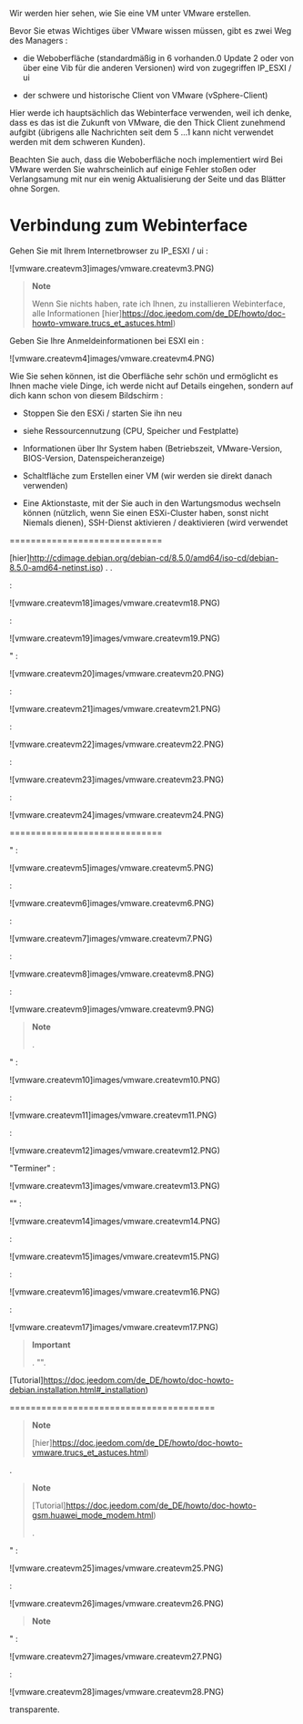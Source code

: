 Wir werden hier sehen, wie Sie eine VM unter VMware erstellen.

Bevor Sie etwas Wichtiges über VMware wissen müssen, gibt es zwei
Weg des Managers :

-   die Weboberfläche (standardmäßig in 6 vorhanden.0 Update 2 oder von
    über eine Vib für die anderen Versionen) wird von zugegriffen
    IP\_ESXI / ui

-   der schwere und historische Client von VMware (vSphere-Client)

Hier werde ich hauptsächlich das Webinterface verwenden, weil ich denke, dass es das ist
die Zukunft von VMware, die den Thick Client zunehmend aufgibt
(übrigens alle Nachrichten seit dem 5 ...1 kann nicht verwendet werden
mit dem schweren Kunden).

Beachten Sie auch, dass die Weboberfläche noch implementiert wird
Bei VMware werden Sie wahrscheinlich auf einige Fehler stoßen oder
Verlangsamung mit nur ein wenig Aktualisierung der Seite und das
Blätter ohne Sorgen.

Verbindung zum Webinterface 
===========================

Gehen Sie mit Ihrem Internetbrowser zu IP\_ESXI / ui :

![vmware.createvm3]images/vmware.createvm3.PNG)

> **Note**
>
> Wenn Sie nichts haben, rate ich Ihnen, zu installieren
> Webinterface, alle Informationen
> [hier]https://doc.jeedom.com/de_DE/howto/doc-howto-vmware.trucs_et_astuces.html)

Geben Sie Ihre Anmeldeinformationen bei ESXI ein :

![vmware.createvm4]images/vmware.createvm4.PNG)

Wie Sie sehen können, ist die Oberfläche sehr schön und ermöglicht es Ihnen
mache viele Dinge, ich werde nicht auf Details eingehen, sondern auf dich
kann schon von diesem Bildschirm :

-   Stoppen Sie den ESXi / starten Sie ihn neu

-   siehe Ressourcennutzung (CPU, Speicher und Festplatte)

-   Informationen über Ihr System haben (Betriebszeit,
    VMware-Version, BIOS-Version, Datenspeicheranzeige)

-   Schaltfläche zum Erstellen einer VM (wir werden sie direkt danach verwenden)

-   Eine Aktionstaste, mit der Sie auch in den Wartungsmodus wechseln können
    (nützlich, wenn Sie einen ESXi-Cluster haben, sonst nicht
    Niemals dienen), SSH-Dienst aktivieren / deaktivieren (wird verwendet
    

 
=============================


[hier]http://cdimage.debian.org/debian-cd/8.5.0/amd64/iso-cd/debian-8.5.0-amd64-netinst.iso)
.
.

 :

![vmware.createvm18]images/vmware.createvm18.PNG)

 :

![vmware.createvm19]images/vmware.createvm19.PNG)

" :

![vmware.createvm20]images/vmware.createvm20.PNG)

 :

![vmware.createvm21]images/vmware.createvm21.PNG)

 :

![vmware.createvm22]images/vmware.createvm22.PNG)

 :

![vmware.createvm23]images/vmware.createvm23.PNG)


 :

![vmware.createvm24]images/vmware.createvm24.PNG)

 
=============================

" :

![vmware.createvm5]images/vmware.createvm5.PNG)

 :

![vmware.createvm6]images/vmware.createvm6.PNG)


 :

![vmware.createvm7]images/vmware.createvm7.PNG)

 :

![vmware.createvm8]images/vmware.createvm8.PNG)


 :

![vmware.createvm9]images/vmware.createvm9.PNG)

> **Note**
>
> 
> 
> 
> .


" :

![vmware.createvm10]images/vmware.createvm10.PNG)


 :

![vmware.createvm11]images/vmware.createvm11.PNG)

 :

![vmware.createvm12]images/vmware.createvm12.PNG)


"Terminer" :

![vmware.createvm13]images/vmware.createvm13.PNG)


"" :

![vmware.createvm14]images/vmware.createvm14.PNG)


 :

![vmware.createvm15]images/vmware.createvm15.PNG)

 :

![vmware.createvm16]images/vmware.createvm16.PNG)


 :

![vmware.createvm17]images/vmware.createvm17.PNG)

> **Important**
>
> 
> 
> . 
> "".


[Tutorial]https://doc.jeedom.com/de_DE/howto/doc-howto-debian.installation.html#_installation)

 
=======================================

> **Note**
>
> 
> 
> [hier]https://doc.jeedom.com/de_DE/howto/doc-howto-vmware.trucs_et_astuces.html)




.

> **Note**
>
> 
> 
> [Tutorial]https://doc.jeedom.com/de_DE/howto/doc-howto-gsm.huawei_mode_modem.html)
> 
> .

" :

![vmware.createvm25]images/vmware.createvm25.PNG)

 :

![vmware.createvm26]images/vmware.createvm26.PNG)

> **Note**
>
> 
> 


" :

![vmware.createvm27]images/vmware.createvm27.PNG)

 :

![vmware.createvm28]images/vmware.createvm28.PNG)





transparente.
